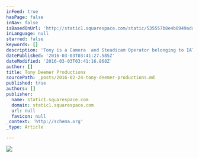```yaml
---
inFeed: true
hasPage: false
inNav: false
isBasedOnUrl: 'http://static1.squarespace.com/static/535557b8e4b0949adad68f15/t/5602e8d5e4b0dc68f6176d79/1443031254089/IATSE-Local-600.png'
inLanguage: null
starred: false
keywords: []
description: 'Tony is a Camera  and Steadicam Operator belonging to IATSE Local 600, SOC, Steadicam Guild and Steadicam Operators Association.'
datePublished: '2016-03-03T03:41:27.585Z'
dateModified: '2016-03-03T03:41:16.868Z'
author: []
title: Tony Deemer Productions
sourcePath: _posts/2016-02-24-tony-deemer-productions.md
published: true
authors: []
publisher:
  name: static1.squarespace.com
  domain: static1.squarespace.com
  url: null
  favicon: null
_context: 'http://schema.org'
_type: Article

---
```

![](https://the-grid-user-content.s3-us-west-2.amazonaws.com/664e7a3c-f914-43fd-af99-f72fd3d3b411.png)